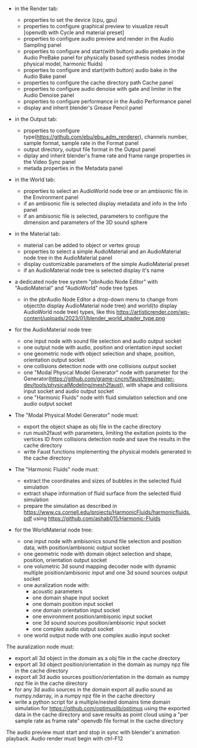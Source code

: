 - in the Render tab:
  - properties to set the device (cpu, gpu)
  - properties to configure graphical preview to visualize result [openvdb with Cycle and material preset]
  - properties to configure audio preview and render in the Audio Sampling panel
  - properties to configure and start(with button) audio prebake in the Audio PreBake panel for physically based synthesis nodes (modal physical model, harmonic fluids)
  - properties to configure and start(with button) audio bake in the Audio Bake panel
  - properties to configure the cache directory path Cache panel
  - properties to configure audio denoise with gate and limiter in the Audio Denoise panel
  - properties to configure performance in the Audio Performance panel
  - display and inherit blender's Grease Pencil panel
- in the Output tab:
  - properties to configure type(https://github.com/ebu/ebu_adm_renderer), channels number, sample format, sample rate in the Format panel
  - output directory, output file format in the Output panel
  - diplay and inherit blender's frame rate and frame range properties in the Video Sync panel
  - metada properties in the Metadata panel
- in the World tab:
  - properties to select an AudioWorld node tree or an ambisonic file in the Environment panel
  - if an ambisonic file is selected display metadata and info in the Info panel
  - if an ambisonic file is selected, parameters to configure the dimension and parameters of the 3D sound sphere
- in the Material tab:
  - material can be added to object or vertex group
  - properties to select a simple AudioMaterial and an AudioMaterial node tree in the AudioMaterial panel
  - display customizable parameters of the simple AudioMaterial preset
  - if an AudioMaterial node tree is selected display it's name

- a dedicated node tree system "pbrAudio Node Editor" with "AudioMaterial" and "AudioWorld" node tree types
  - in the pbrAudio Node Editor a drop-down menu to change from object(to display AudioMaterial node tree) and world(to display AudioWorld node tree) types, like this https://artisticrender.com/wp-content/uploads/2023/01/blender_world_shader_type.png

- for the AudioMaterial node tree:
  - one input node with sound file selection and audio output socket
  - one output node with audio, position and orientation input socket
  - one geometric node with object selection and shape, position, orientation output socket
  - one collisions detection node with one collisions output socket
  - one "Modal Physical Model Generator" node with parameter for the Generator(https://github.com/grame-cncm/faust/tree/master-dev/tools/physicalModeling/mesh2faust), with shape and collisions input socket and audio output socket
  - one "Harmonic Fluids" node with fluid simulation selection and one audio output socket

- The "Modal Physical Model Generator" node must:
  - export the object shape as obj file in the cache directory
  - run mush2faust with parameters, limiting the exitation points to the vertices ID from collisions detection node and save the results in the cache directory
  - write Faust functions implementing the physical models generated in the cache directory

- The "Harmonic Fluids" node must:
  - extract the coordinates and sizes of bubbles in the selected fluid simulation
  - extract shape information of fluid surface from the selected fluid simulation
  - prepare the simulation as described in https://www.cs.cornell.edu/projects/HarmonicFluids/harmonicfluids.pdf using https://github.com/ashab015/Harmonic-Fluids

- for the WorldMaterial node tree:
  - one input node with ambisonics sound file selection and position data, with position/ambisonic output socket
  - one geometric node with domain object selection and shape, position, orientation output socket
  - one volumetric 3d sound mapping decoder node with dynamic multiple position/ambisonic input and one 3d sound sources output socket
  - one auralization node with:
    - acoustic parameters
    - one domain shape input socket
    - one domain position input socket
    - one domain orientation input socket
    - one environment position/ambisonic input socket
    - one 3d sound sources position/ambisonic input socket
    - one complex audio output socket
  - one world output node with one complex audio input socket

The auralization node must:
- export all 3d object in the domain as a obj file in the cache directory
- export all 3d object position/orientation in the domain  as numpy npz file in the cache directory
- export all 3d audio sources position/orientation in the domain  as numpy npz file in the cache directory
- for any 3d audio sources in the domain export all audio sound as numpy.ndarray, in a numpy npz file in the cache directory
- write a python script for a multiple/nested domains time domain simulation for https://github.com/optimuslib/optimus using the exported data in the cache directory and save results as point cloud using a "per sample rate as frame rate" openvdb file format in the cache directory

The audio preview must start and stop in sync with blender's animation playback.
Audio render must begin with ctrl-F12
